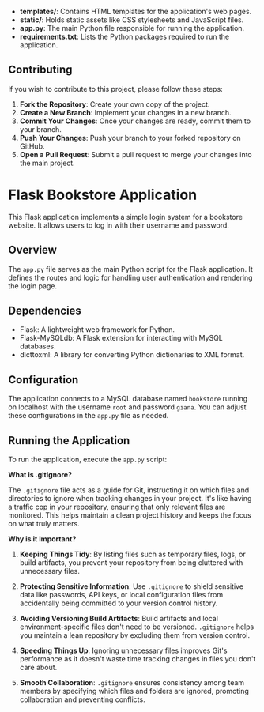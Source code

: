- **templates/**: Contains HTML templates for the application's web pages.
- **static/**: Holds static assets like CSS stylesheets and JavaScript files.
- **app.py**: The main Python file responsible for running the application.
- **requirements.txt**: Lists the Python packages required to run the application.

## Contributing

If you wish to contribute to this project, please follow these steps:

1. **Fork the Repository**: Create your own copy of the project.
2. **Create a New Branch**: Implement your changes in a new branch.
3. **Commit Your Changes**: Once your changes are ready, commit them to your branch.
4. **Push Your Changes**: Push your branch to your forked repository on GitHub.
5. **Open a Pull Request**: Submit a pull request to merge your changes into the main project.


# Flask Bookstore Application

This Flask application implements a simple login system for a bookstore website. It allows users to log in with their username and password.

## Overview

The `app.py` file serves as the main Python script for the Flask application. It defines the routes and logic for handling user authentication and rendering the login page.

## Dependencies

- Flask: A lightweight web framework for Python.
- Flask-MySQLdb: A Flask extension for interacting with MySQL databases.
- dicttoxml: A library for converting Python dictionaries to XML format.

## Configuration

The application connects to a MySQL database named `bookstore` running on localhost with the username `root` and password `giana`. You can adjust these configurations in the `app.py` file as needed.

## Running the Application

To run the application, execute the `app.py` script:

**What is .gitignore?**

The `.gitignore` file acts as a guide for Git, instructing it on which files and directories to ignore when tracking changes in your project. It's like having a traffic cop in your repository, ensuring that only relevant files are monitored. This helps maintain a clean project history and keeps the focus on what truly matters.

**Why is it Important?**

1. **Keeping Things Tidy**: By listing files such as temporary files, logs, or build artifacts, you prevent your repository from being cluttered with unnecessary files.

2. **Protecting Sensitive Information**: Use `.gitignore` to shield sensitive data like passwords, API keys, or local configuration files from accidentally being committed to your version control history.

3. **Avoiding Versioning Build Artifacts**: Build artifacts and local environment-specific files don't need to be versioned. `.gitignore` helps you maintain a lean repository by excluding them from version control.

4. **Speeding Things Up**: Ignoring unnecessary files improves Git's performance as it doesn't waste time tracking changes in files you don't care about.

5. **Smooth Collaboration**: `.gitignore` ensures consistency among team members by specifying which files and folders are ignored, promoting collaboration and preventing conflicts.


